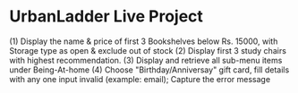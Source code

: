 # UrbanLadder Live Project
  (1) Display the name & price of first 3 Bookshelves below Rs. 15000, with Storage type as open & exclude out of stock        (2) Display first 3 study chairs with highest recommendation.        (3) Display and retrieve all sub-menu items under Being-At-home         (4) Choose "Birthday/Anniversay" gift card, fill details with any one input invalid (example: email); Capture the error message
